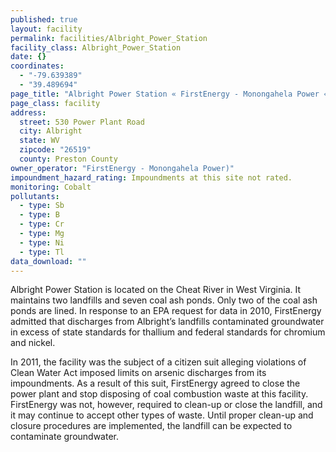 ```yaml
---
published: true
layout: facility
permalink: facilities/Albright_Power_Station
facility_class: Albright_Power_Station
date: {}
coordinates: 
  - "-79.639389"
  - "39.489694"
page_title: "Albright Power Station « FirstEnergy - Monongahela Power « Facilities"
page_class: facility
address: 
  street: 530 Power Plant Road
  city: Albright
  state: WV
  zipcode: "26519"
  county: Preston County
owner_operator: "FirstEnergy - Monongahela Power)"
impoundment_hazard_rating: Impoundments at this site not rated.
monitoring: Cobalt
pollutants: 
  - type: Sb
  - type: B
  - type: Cr
  - type: Mg
  - type: Ni
  - type: Tl
data_download: ""
---
```


Albright Power Station is located on the Cheat River in West Virginia. It 
maintains two landfills and seven coal ash ponds. Only two of the coal ash ponds are lined. In response to an EPA request for data in 2010, FirstEnergy admitted that discharges from Albright’s landfills contaminated groundwater in excess of state standards for thallium and federal standards for chromium and nickel. 

In 2011, the facility was the subject of a citizen suit alleging violations of Clean Water Act imposed limits on arsenic discharges from its impoundments. As a result of this suit, FirstEnergy agreed to close the power plant and stop disposing of coal combustion waste at this facility. FirstEnergy was not, however, required to clean-up or close the landfill, and it may continue to accept other types of waste. Until proper clean-up and closure procedures are implemented, the landfill can be expected to contaminate groundwater.